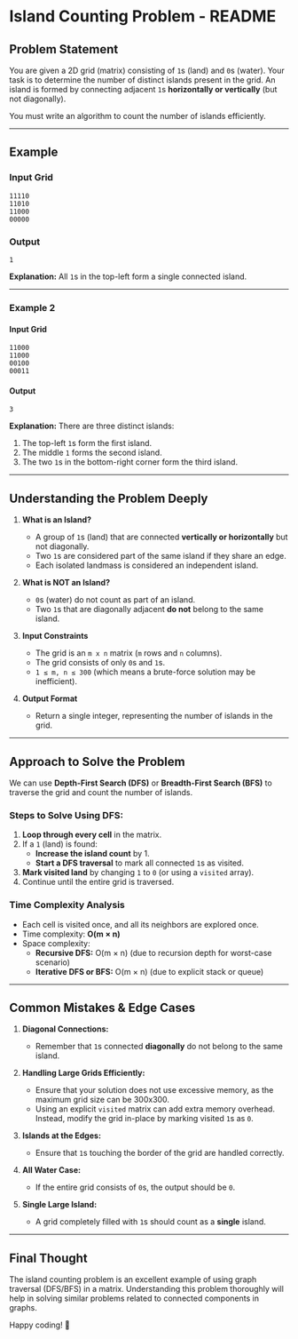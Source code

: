 # Island Counting Problem - README

## **Problem Statement**
You are given a 2D grid (matrix) consisting of `1`s (land) and `0`s (water). Your task is to determine the number of distinct islands present in the grid. An island is formed by connecting adjacent `1`s **horizontally or vertically** (but not diagonally).

You must write an algorithm to count the number of islands efficiently.

---

## **Example**

### **Input Grid**
```
11110
11010
11000
00000
```

### **Output**
```
1
```
**Explanation:** All `1`s in the top-left form a single connected island.

---

### **Example 2**

#### **Input Grid**
```
11000
11000
00100
00011
```

#### **Output**
```
3
```
**Explanation:** There are three distinct islands:
1. The top-left `1`s form the first island.
2. The middle `1` forms the second island.
3. The two `1`s in the bottom-right corner form the third island.

---

## **Understanding the Problem Deeply**

1. **What is an Island?**
   - A group of `1`s (land) that are connected **vertically or horizontally** but not diagonally.
   - Two `1`s are considered part of the same island if they share an edge.
   - Each isolated landmass is considered an independent island.

2. **What is NOT an Island?**
   - `0`s (water) do not count as part of an island.
   - Two `1`s that are diagonally adjacent **do not** belong to the same island.

3. **Input Constraints**
   - The grid is an `m x n` matrix (`m` rows and `n` columns).
   - The grid consists of only `0`s and `1`s.
   - `1 ≤ m, n ≤ 300` (which means a brute-force solution may be inefficient).

4. **Output Format**
   - Return a single integer, representing the number of islands in the grid.

---

## **Approach to Solve the Problem**
We can use **Depth-First Search (DFS)** or **Breadth-First Search (BFS)** to traverse the grid and count the number of islands.

### **Steps to Solve Using DFS:**
1. **Loop through every cell** in the matrix.
2. If a `1` (land) is found:
   - **Increase the island count** by 1.
   - **Start a DFS traversal** to mark all connected `1`s as visited.
3. **Mark visited land** by changing `1` to `0` (or using a `visited` array).
4. Continue until the entire grid is traversed.

### **Time Complexity Analysis**
- Each cell is visited once, and all its neighbors are explored once.
- Time complexity: **O(m × n)**
- Space complexity:
  - **Recursive DFS:** O(m × n) (due to recursion depth for worst-case scenario)
  - **Iterative DFS or BFS:** O(m × n) (due to explicit stack or queue)

---

## **Common Mistakes & Edge Cases**

1. **Diagonal Connections:**
   - Remember that `1`s connected **diagonally** do not belong to the same island.

2. **Handling Large Grids Efficiently:**
   - Ensure that your solution does not use excessive memory, as the maximum grid size can be 300x300.
   - Using an explicit `visited` matrix can add extra memory overhead. Instead, modify the grid in-place by marking visited `1`s as `0`.

3. **Islands at the Edges:**
   - Ensure that `1`s touching the border of the grid are handled correctly.

4. **All Water Case:**
   - If the entire grid consists of `0`s, the output should be `0`.

5. **Single Large Island:**
   - A grid completely filled with `1`s should count as a **single** island.

---

## **Final Thought**
The island counting problem is an excellent example of using graph traversal (DFS/BFS) in a matrix. Understanding this problem thoroughly will help in solving similar problems related to connected components in graphs.

Happy coding! 🚀

